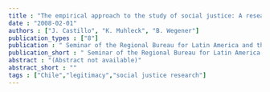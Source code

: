 ```yaml
---
title : "The empirical approach to the study of social justice: A research agenda for Latin America"
date : "2008-02-01"
authors : ["J. Castillo", "K. Muhleck", "B. Wegener"]
publication_types : ["8"]
publication : " Seminar of the Regional Bureau for Latin America and the Caribbean of United Nations Development Program (RBLAC-UNDP) . Mexico"
publication_short : " Seminar of the Regional Bureau for Latin America and the Caribbean of United Nations Development Program (RBLAC-UNDP) . Mexico"
abstract : "(Abstract not available)"
abstract_short : ""
tags : ["Chile","legitimacy","social justice research"]
---
```

